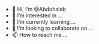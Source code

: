 - 👋 Hi, I’m @Abdohalab
- 👀 I’m interested in ...
- 🌱 I’m currently learning ...
- 💞️ I’m looking to collaborate on ...
- 📫 How to reach me ...

<!---
Abdohalab/Abdohalab is a ✨ special ✨ repository because its `README.md` (this file) appears on your GitHub profile.
You can click the Preview link to take a look at your changes.
--->
